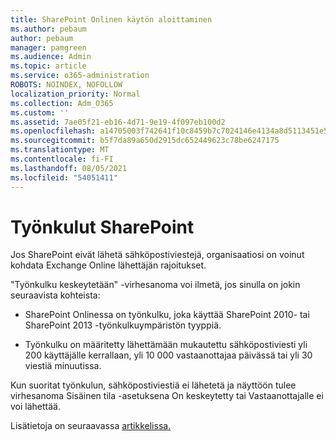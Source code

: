 ```yaml
---
title: SharePoint Onlinen käytön aloittaminen
ms.author: pebaum
author: pebaum
manager: pamgreen
ms.audience: Admin
ms.topic: article
ms.service: o365-administration
ROBOTS: NOINDEX, NOFOLLOW
localization_priority: Normal
ms.collection: Adm_O365
ms.custom: ''
ms.assetid: 7ae05f21-eb16-4d71-9e19-4f097eb100d2
ms.openlocfilehash: a14705003f742641f10c8459b7c7024146e4134a8d5113451e5732cef7326484
ms.sourcegitcommit: b5f7da89a650d2915dc652449623c78be6247175
ms.translationtype: MT
ms.contentlocale: fi-FI
ms.lasthandoff: 08/05/2021
ms.locfileid: "54051411"
---
```

# <a name="workflows-in-sharepoint"></a>Työnkulut SharePoint

Jos SharePoint eivät lähetä sähköpostiviestejä, organisaatiosi on voinut kohdata Exchange Online lähettäjän rajoitukset.

"Työnkulku keskeytetään" -virhesanoma voi ilmetä, jos sinulla on jokin seuraavista kohteista:

- SharePoint Onlinessa on työnkulku, joka käyttää SharePoint 2010- tai SharePoint 2013 -työnkulkuympäristön tyyppiä.

- Työnkulku on määritetty lähettämään mukautettu sähköpostiviesti yli 200 käyttäjälle kerrallaan, yli 10 000 vastaanottajaa päivässä tai yli 30 viestiä minuutissa.

Kun suoritat työnkulun, sähköpostiviestiä ei lähetetä ja näyttöön tulee virhesanoma Sisäinen tila -asetuksena On keskeytetty tai Vastaanottajalle ei voi lähettää.

Lisätietoja on seuraavassa [artikkelissa.](https://docs.microsoft.com/sharepoint/support/workflows/configured-workflow-fails-running)

